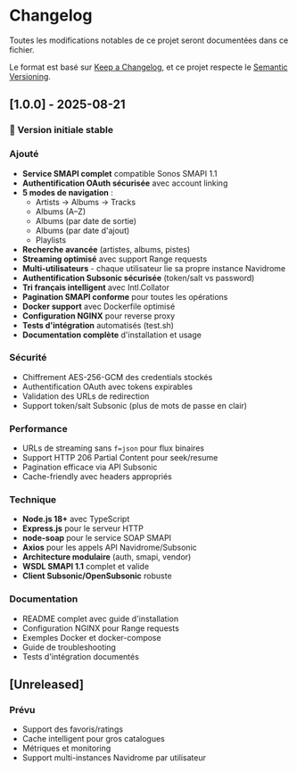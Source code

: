 # Changelog

Toutes les modifications notables de ce projet seront documentées dans ce fichier.

Le format est basé sur [Keep a Changelog](https://keepachangelog.com/fr/1.0.0/),
et ce projet respecte le [Semantic Versioning](https://semver.org/spec/v2.0.0.html).

## [1.0.0] - 2025-08-21

### 🎉 Version initiale stable

### Ajouté
- **Service SMAPI complet** compatible Sonos SMAPI 1.1
- **Authentification OAuth sécurisée** avec account linking
- **5 modes de navigation** :
  - Artists → Albums → Tracks
  - Albums (A–Z) 
  - Albums (par date de sortie)
  - Albums (par date d'ajout)  
  - Playlists
- **Recherche avancée** (artistes, albums, pistes)
- **Streaming optimisé** avec support Range requests
- **Multi-utilisateurs** - chaque utilisateur lie sa propre instance Navidrome
- **Authentification Subsonic sécurisée** (token/salt vs password)
- **Tri français intelligent** avec Intl.Collator
- **Pagination SMAPI conforme** pour toutes les opérations
- **Docker support** avec Dockerfile optimisé
- **Configuration NGINX** pour reverse proxy
- **Tests d'intégration** automatisés (test.sh)
- **Documentation complète** d'installation et usage

### Sécurité
- Chiffrement AES-256-GCM des credentials stockés
- Authentification OAuth avec tokens expirables
- Validation des URLs de redirection
- Support token/salt Subsonic (plus de mots de passe en clair)

### Performance
- URLs de streaming sans `f=json` pour flux binaires
- Support HTTP 206 Partial Content pour seek/resume
- Pagination efficace via API Subsonic
- Cache-friendly avec headers appropriés

### Technique
- **Node.js 18+** avec TypeScript
- **Express.js** pour le serveur HTTP
- **node-soap** pour le service SOAP SMAPI
- **Axios** pour les appels API Navidrome/Subsonic
- **Architecture modulaire** (auth, smapi, vendor)
- **WSDL SMAPI 1.1** complet et valide
- **Client Subsonic/OpenSubsonic** robuste

### Documentation
- README complet avec guide d'installation
- Configuration NGINX pour Range requests
- Exemples Docker et docker-compose
- Guide de troubleshooting
- Tests d'intégration documentés

## [Unreleased]

### Prévu
- Support des favoris/ratings
- Cache intelligent pour gros catalogues
- Métriques et monitoring
- Support multi-instances Navidrome par utilisateur
